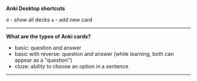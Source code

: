 **Anki Desktop shortcuts**

`d` - show all decks
`a` - add new card

---

**What are the types of Anki cards?**

- basic: question and answer
- basic with reverse: question and answer (while learning, both can appear as a "question")
- cloze: ability to choose an option in a sentence

---
